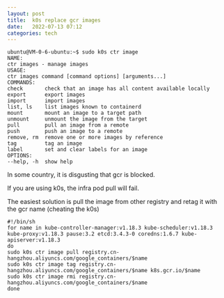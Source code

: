 ```yaml
---
layout: post
title:  k0s replace gcr images 
date:   2022-07-13 07:12 
categories: tech 
---
```


<pre>
<code>ubuntu@VM-0-6-ubuntu:~$ sudo k0s ctr image
NAME:
ctr images - manage images
USAGE:
ctr images command [command options] [arguments...]
COMMANDS:
check       check that an image has all content available locally
export      export images
import      import images
list, ls    list images known to containerd
mount       mount an image to a target path
unmount     unmount the image from the target
pull        pull an image from a remote
push        push an image to a remote
remove, rm  remove one or more images by reference
tag         tag an image
label       set and clear labels for an image
OPTIONS:
--help, -h  show help</code>
</pre>
<p>
</p>
<p>In some country, it is disgusting that gcr is blocked. 
</p>
<p>
</p>
<p>If you are using k0s, the infra pod pull will fail. 
</p>
<p>
</p>
<p>The easiest solution is pull the image from other registry and retag it with the gcr name (cheating the k0s)
</p>
<p>
</p>
<pre>
<code>#!/bin/sh
for name in kube-controller-manager:v1.18.3 kube-scheduler:v1.18.3 kube-proxy:v1.18.3 pause:3.2 etcd:3.4.3-0 coredns:1.6.7 kube-apiserver:v1.18.3
do
sudo k0s ctr image pull registry.cn-hangzhou.aliyuncs.com/google_containers/$name
sudo k0s ctr image tag registry.cn-hangzhou.aliyuncs.com/google_containers/$name k8s.gcr.io/$name
sudo k0s ctr image rmi registry.cn-hangzhou.aliyuncs.com/google_containers/$name
done</code>
</pre>
<p>
</p>

